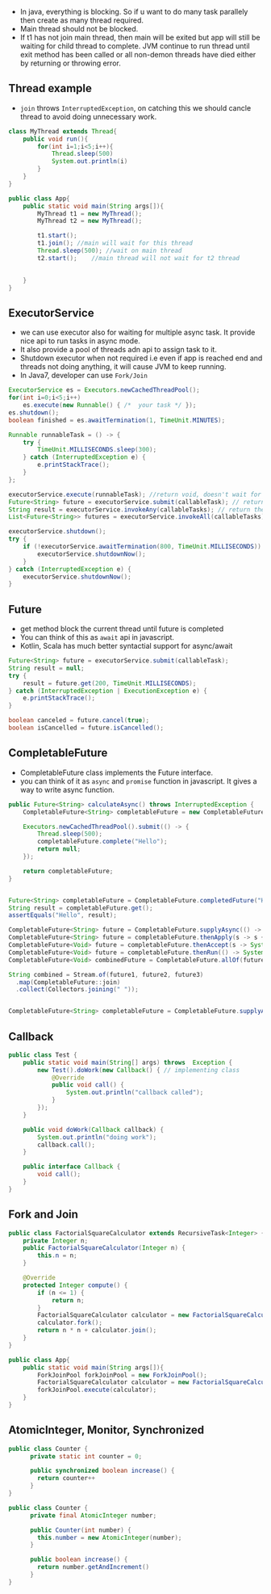 * In java, everything is blocking. So if u want to do many task parallely then create as many thread required.
* Main thread should not be blocked.
* If t1  has not join main thread, then main will be exited but app will still be waiting for child thread to complete. JVM continue to run thread until exit method has been called or all non-demon threads have died either by returning or throwing error.



## Thread example
* `join` throws `InterruptedException`, on catching this we should cancle thread to avoid doing unnecessary work.
```java
class MyThread extends Thread{    
    public void run(){  
        for(int i=1;i<5;i++){   
            Thread.sleep(500)
            System.out.println(i)
        }
    }
}

public class App{
    public static void main(String args[]){
        MyThread t1 = new MyThread();
        MyThread t2 = new MyThread();

        t1.start();
        t1.join(); //main will wait for this thread
        Thread.sleep(500); //wait on main thread    
        t2.start();    //main thread will not wait for t2 thread

        
    }
}
```

## ExecutorService
* we can use executor also for waiting for multiple async task. It provide nice api to run tasks in async mode. 
* It also provide a pool of threads adn api to assign task to it.
* Shutdown executor when not required i.e even if app is reached end and threads not doing anything, it will cause JVM to keep running.
* In Java7, developer can use `Fork/Join`

```java
ExecutorService es = Executors.newCachedThreadPool();
for(int i=0;i<5;i++)
    es.execute(new Runnable() { /*  your task */ });
es.shutdown();
boolean finished = es.awaitTermination(1, TimeUnit.MINUTES);
```

```java
Runnable runnableTask = () -> {
    try {
        TimeUnit.MILLISECONDS.sleep(300);
    } catch (InterruptedException e) {
        e.printStackTrace();
    }
};

executorService.execute(runnableTask); //return void, doesn't wait for any result
Future<String> future = executorService.submit(callableTask); // return future for Callable or a Runnable task
String result = executorService.invokeAny(callableTasks); // return the result of any one successfull task
List<Future<String>> futures = executorService.invokeAll(callableTasks); // return list of future when all task are done

executorService.shutdown();
try {
    if (!executorService.awaitTermination(800, TimeUnit.MILLISECONDS)) {
        executorService.shutdownNow();
    } 
} catch (InterruptedException e) {
    executorService.shutdownNow();
}
```

## Future
* get method block the current thread until future is completed
* You can think of this as `await` api in javascript.
* Kotlin, Scala has much better syntactial support for async/await
```java
Future<String> future = executorService.submit(callableTask);
String result = null;
try {
    result = future.get(200, TimeUnit.MILLISECONDS);
} catch (InterruptedException | ExecutionException e) {
    e.printStackTrace();
}

boolean canceled = future.cancel(true);
boolean isCancelled = future.isCancelled();
```

## CompletableFuture
* CompletableFuture class implements the Future interface.
* you can think of it as `async` and `promise`  function in javascript. It gives a way to write async function.
```java
public Future<String> calculateAsync() throws InterruptedException {
    CompletableFuture<String> completableFuture = new CompletableFuture<>();

    Executors.newCachedThreadPool().submit(() -> {
        Thread.sleep(500);
        completableFuture.complete("Hello");
        return null;
    });

    return completableFuture;
}


Future<String> completableFuture = CompletableFuture.completedFuture("Hello");
String result = completableFuture.get();
assertEquals("Hello", result);

CompletableFuture<String> future = CompletableFuture.supplyAsync(() -> "Hello");
CompletableFuture<String> future = completableFuture.thenApply(s -> s + " World");
CompletableFuture<Void> future = completableFuture.thenAccept(s -> System.out.println("Computation returned: " + s));
CompletableFuture<Void> future = completableFuture.thenRun(() -> System.out.println("Computation finished."));
CompletableFuture<Void> combinedFuture = CompletableFuture.allOf(future1, future2, future3);

String combined = Stream.of(future1, future2, future3)
  .map(CompletableFuture::join)
  .collect(Collectors.joining(" "));


CompletableFuture<String> completableFuture = CompletableFuture.supplyAsync(() -> {}).handle((s, t) -> s != null ? s : "Hello Stranger!"); // error handling
```


## Callback
```java
public class Test {
    public static void main(String[] args) throws  Exception {
        new Test().doWork(new Callback() { // implementing class            
            @Override
            public void call() {
                System.out.println("callback called");
            }
        });
    }

    public void doWork(Callback callback) {
        System.out.println("doing work");
        callback.call();
    }

    public interface Callback {
        void call();
    }
}
```

## Fork and Join
```java
public class FactorialSquareCalculator extends RecursiveTask<Integer> {
    private Integer n;
    public FactorialSquareCalculator(Integer n) {
        this.n = n;
    }

    @Override
    protected Integer compute() {
        if (n <= 1) {
            return n;
        }
        FactorialSquareCalculator calculator = new FactorialSquareCalculator(n - 1);
        calculator.fork();
        return n * n + calculator.join();
    }
}

public class App{
    public static void main(String args[]){
        ForkJoinPool forkJoinPool = new ForkJoinPool();
        FactorialSquareCalculator calculator = new FactorialSquareCalculato(10);
        forkJoinPool.execute(calculator);
    }
}
```


## AtomicInteger, Monitor, Synchronized
```java
public class Counter {
      private static int counter = 0;

      public synchronized boolean increase() {
        return counter++
      }
}
```

```java
public class Counter {
      private final AtomicInteger number;

      public Counter(int number) {
        this.number = new AtomicInteger(number);
      }

      public boolean increase() {
        return number.getAndIncrement()
      }
}
```